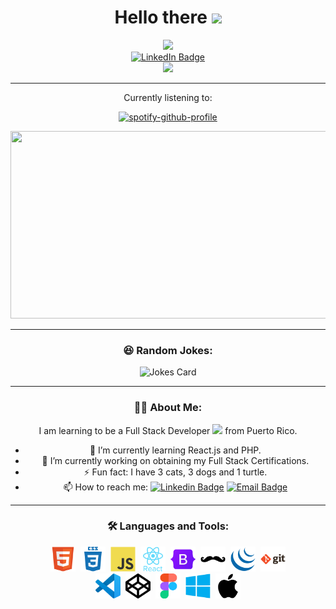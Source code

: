 <h1 align="center">
  Hello there
  <img src="https://media.giphy.com/media/hvRJCLFzcasrR4ia7z/giphy.gif" width="30px"/>
</h1>

<div align="center">
  <div id="header">
    <img src="https://media.giphy.com/media/3oKIPnAiaMCws8nOsE/giphy.gif" width="100"/>
  </div>
  
  <div id="badges">
    <a href="https://www.linkedin.com/in/john-steele-72b4a2279/">
      <img src="https://img.shields.io/badge/LinkedIn-blue?style=for-the-badge&logo=linkedin&logoColor=white" alt="LinkedIn Badge"/>
    </a>
  </div>
  
  <img src="https://komarev.com/ghpvc/?username=JSteele-Dev&style=flat-square&color=blue"/>

---
Currently listening to:

  [![spotify-github-profile](https://spotify-github-profile.vercel.app/api/view?uid=john.steele1990&cover_image=true&theme=novatorem&show_offline=false&background_color=121212&interchange=false&bar_color=53b14f&bar_color_cover=false)](https://github.com/kittinan/spotify-github-profile)
  
  <div>
    <img src="https://media.giphy.com/media/1C8bHHJturSx2/giphy.gif" width="600" height="300"/>
  </div>

  ---

  ### 😆 Random Jokes:
  ![Jokes Card](https://readme-jokes.vercel.app/api)
  
</div>

---

<div align="center">
  
### 👨‍💻 About Me:
I am learning to be a Full Stack Developer <img src="https://media.giphy.com/media/WUlplcMpOCEmTGBtBW/giphy.gif" width="30"> from Puerto Rico.

- 🌱 I’m currently learning React.js and PHP.
- 🔭 I’m currently working on obtaining my Full Stack Certifications.
- ⚡ Fun fact: I have 3 cats, 3 dogs and 1 turtle.
- 📫 How to reach me: [![Linkedin Badge](https://img.shields.io/badge/-Linkedin-blue?style=flat&logo=Linkedin&logoColor=white)](https://www.linkedin.com/in/john-steele-72b4a2279/) [![Email Badge](https://img.shields.io/badge/-Email-orange?style=flat&logo=email&logoColor=white)](mailto:j.steelecg@gmail.com)

---
  
### 🛠️ Languages and Tools:
<div>
  <img src="https://github.com/devicons/devicon/blob/master/icons/html5/html5-original.svg" title="HTML5" alt="HTML" width="40" height="40"/>&nbsp;
  <img src="https://github.com/devicons/devicon/blob/master/icons/css3/css3-plain-wordmark.svg"  title="CSS3" alt="CSS" width="40" height="40"/>&nbsp;
  <img src="https://github.com/devicons/devicon/blob/master/icons/javascript/javascript-original.svg" title="JavaScript" alt="JavaScript" width="40" height="40"/>&nbsp;
  <img src="https://github.com/devicons/devicon/blob/master/icons/react/react-original-wordmark.svg" title="React" alt="React" width="40" height="40"/>&nbsp;
  <img src="https://github.com/devicons/devicon/blob/master/icons/bootstrap/bootstrap-original.svg" title="bootstrap" alt="bootstrap" width="40" height="40"/>&nbsp;
  <img src="https://github.com/devicons/devicon/blob/master/icons/handlebars/handlebars-original.svg" title="handlebars" alt="handlebars" width="40" height="40"/>&nbsp;
  <img src="https://github.com/devicons/devicon/blob/master/icons/jquery/jquery-original.svg" title="jquery" alt="jquery" width="40" height="40"/>&nbsp;
  <img src="https://github.com/devicons/devicon/blob/master/icons/git/git-original-wordmark.svg" title="Git" **alt="Git" width="40" height="40"/>
</div>
<div>
  <img src="https://github.com/devicons/devicon/blob/master/icons/vscode/vscode-original.svg" title="vscode" alt="vscode" width="40" height="40"/>&nbsp;
  <img src="https://github.com/devicons/devicon/blob/master/icons/codepen/codepen-plain.svg" title="codepen" alt="codepen" width="40" height="40"/>&nbsp;
  <img src="https://github.com/devicons/devicon/blob/master/icons/figma/figma-original.svg" title="figma" alt="figma" width="40" height="40"/>&nbsp;
  <img src="https://github.com/devicons/devicon/blob/master/icons/windows8/windows8-original.svg" title="windows" alt="windows" width="40" height="40"/>&nbsp;
  <img src="https://github.com/devicons/devicon/blob/master/icons/apple/apple-original.svg" title="apple" alt="apple" width="40" height="40"/>
</div>

<!-- ---

### 🔥 My Stats:
[![Top Langs](https://github-readme-stats.vercel.app/api/top-langs/?username=JSteele-Dev&layout=compact&theme=vision-friendly-dark)](https://github.com/anuraghazra/github-readme-stats)

</div> -->
<!--
**JSteele-Dev/JSteele-Dev** is a ✨ _special_ ✨ repository because its `README.md` (this file) appears on your GitHub profile.

Here are some ideas to get you started:

- 🔭 I’m currently working on ...
- 🌱 I’m currently learning ...
- 👯 I’m looking to collaborate on ...
- 🤔 I’m looking for help with ...
- 💬 Ask me about ...
- 📫 How to reach me: ...
- 😄 Pronouns: ...
- ⚡ Fun fact: ...
-->
